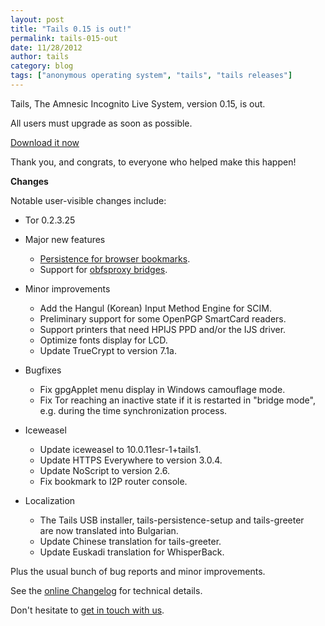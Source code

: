 ```yaml
---
layout: post
title: "Tails 0.15 is out!"
permalink: tails-015-out
date: 11/28/2012
author: tails
category: blog
tags: ["anonymous operating system", "tails", "tails releases"]
---
```


Tails, The Amnesic Incognito Live System, version 0.15, is out.

All users must upgrade as soon as possible.

[Download it now](https://tails.boum.org/getting_started/)

Thank you, and congrats, to everyone who helped make this happen!

**Changes**

Notable user-visible changes include:

- Tor 0.2.3.25
- Major new features
  - [Persistence for browser bookmarks](https://tails.boum.org/doc/first_steps/persistence/configure/).
  - Support for [obfsproxy bridges](https://tails.boum.org/doc/first_steps/startup_options/bridge_mode/).

- Minor improvements
  - Add the Hangul (Korean) Input Method Engine for SCIM.
  - Preliminary support for some OpenPGP SmartCard readers.
  - Support printers that need HPIJS PPD and/or the IJS driver.
  - Optimize fonts display for LCD.
  - Update TrueCrypt to version 7.1a.

- Bugfixes
  - Fix gpgApplet menu display in Windows camouflage mode.
  - Fix Tor reaching an inactive state if it is restarted in "bridge mode",  
e.g. during the time synchronization process.

- Iceweasel
  - Update iceweasel to 10.0.11esr-1+tails1.
  - Update HTTPS Everywhere to version 3.0.4.
  - Update NoScript to version 2.6.
  - Fix bookmark to I2P router console.

- Localization
  - The Tails USB installer, tails-persistence-setup and tails-greeter  
are now translated into Bulgarian.
  - Update Chinese translation for tails-greeter.
  - Update Euskadi translation for WhisperBack.

Plus the usual bunch of bug reports and minor improvements.

See the [online Changelog](http://git.immerda.ch/?p=amnesia.git;a=blob_plain;f=debian/changelog;hb=refs/tags/0.15) for technical details.

Don't hesitate to [get in touch with us](https://tails.boum.org/support/).

